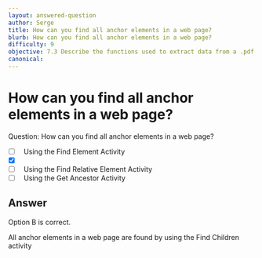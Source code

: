 ```yaml
---
layout: answered-question
author: Serge
title: How can you find all anchor elements in a web page?
blurb: How can you find all anchor elements in a web page?
difficulty: 9
objective: 7.3 Describe the functions used to extract data from a .pdf file; for example, using OCR
canonical: 
---
```


<h1>How can you find all anchor elements in a web page?</h1>

Question:  How can you find all anchor elements in a web page?

 - [ ] &nbsp;  Using the Find Element Activity
 - [X] &nbsp;  
 - [ ] &nbsp;  Using the Find Relative Element Activity
 - [ ] &nbsp;  Using the Get Ancestor Activity

## Answer

Option B is correct.

All anchor elements in a web page are found by using the Find Children activity

